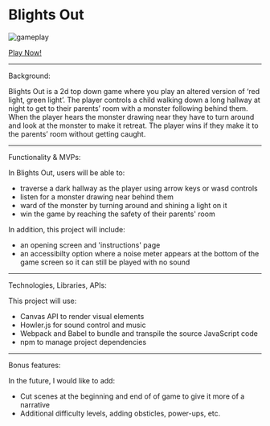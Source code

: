 # Blights Out

![gameplay](https://media.giphy.com/media/OeQGC1xbhf9vXj5m2p/giphy.gif)

[Play Now!](https://madeleinepla.github.io/javascript_project/)

---------------------------------------------------------------

Background:

Blights Out is a 2d top down game where you play an altered version of 
‘red light, green light’. The player controls a child walking down 
a long hallway at night to get to their parents’ room with a monster following 
behind them. When the player hears the monster drawing near they have to turn 
around and look at the monster to make it retreat. The player wins if they 
make it to the parents’ room without getting caught. 

---------------------------------------------------------------

Functionality & MVPs:

In Blights Out, users will be able to:

- traverse a dark hallway as the player using arrow keys or wasd controls
- listen for a monster drawing near behind them
- ward of the monster by turning around and shining a light on it
- win the game by reaching the safety of their parents' room


In addition, this project will include:

- an opening screen and 'instructions' page
- an accessibilty option where a noise meter appears at the bottom of the game screen so
  it can still be played with no sound

---------------------------------------------------------------

Technologies, Libraries, APIs:

This project will use:
- Canvas API to render visual elements
- Howler.js for sound control and music
- Webpack and Babel to bundle and transpile the source JavaScript code
- npm to manage project dependencies

---------------------------------------------------------------

Bonus features:

In the future, I would like to add:
- Cut scenes at the beginning and end of of game to give it more of a narrative
- Additional difficulty levels, adding obsticles, power-ups, etc.
